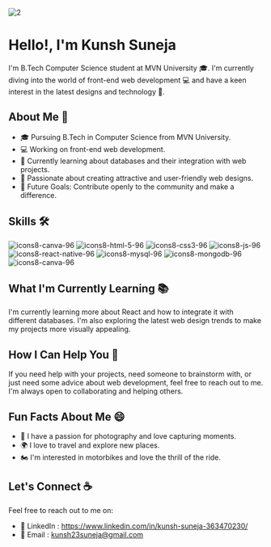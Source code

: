 ![2](https://github.com/Kunsh23/Kunsh23/assets/154256562/b8728f31-8422-4de9-a455-5b3a396e6656)

# Hello!, I'm Kunsh Suneja

I'm B.Tech Computer Science student at MVN University 🎓. I'm currently diving into the world of front-end web development 💻 and have a keen interest in the latest designs and technology 🚀.

## About Me 🚀

- 🎓 Pursuing B.Tech in Computer Science from MVN University.
- 💻 Working on front-end web development.
- 🌱 Currently learning about databases and their integration with web projects.
- 🎨 Passionate about creating attractive and user-friendly web designs.
- 🎯 Future Goals: Contribute openly to the community and make a difference.

## Skills 🛠️
  ![icons8-canva-96](https://img.icons8.com/?size=100&id=W0YEwBDDfTeu&format=png&color=000000)
  ![icons8-html-5-96](https://github.com/Kunsh23/Kunsh23/assets/154256562/b143063d-f2fa-49a0-adba-cecc0a6c6247)
  ![icons8-css3-96](https://github.com/Kunsh23/Kunsh23/assets/154256562/1f837492-a7dc-4387-b15b-c6ec88848df2)
  ![icons8-js-96](https://github.com/Kunsh23/Kunsh23/assets/154256562/f31a8923-004a-4cea-bf4d-5fdc18eff877)
  ![icons8-react-native-96](https://github.com/Kunsh23/Kunsh23/assets/154256562/df899950-396f-44b8-bc95-24043dc0191e)
  ![icons8-mysql-96](https://github.com/Kunsh23/Kunsh23/assets/154256562/d0b48f23-72a2-45b7-9305-6796f477970e)
  ![icons8-mongodb-96](https://github.com/Kunsh23/Kunsh23/assets/154256562/13d4dc0d-d905-4ff6-9a0e-82664164c538)
  ![icons8-canva-96](https://github.com/Kunsh23/Kunsh23/assets/154256562/7ec17a83-845b-49a9-a11e-4b4698577801)
  
<!---
## Achievements 🏆

- **Achievement 1:** [Short description of achievement 1]
- **Achievement 2:** [Short description of achievement 2]
- **Achievement 3:** [Short description of achievement 3]
--->

## What I'm Currently Learning 📚

I'm currently learning more about React and how to integrate it with different databases. I'm also exploring the latest web design trends to make my projects more visually appealing.

## How I Can Help You 🤝

If you need help with your projects, need someone to brainstorm with, or just need some advice about web development, feel free to reach out to me. I'm always open to collaborating and helping others.

## Fun Facts About Me 😄

- 📸 I have a passion for photography and love capturing moments.
- 🌍 I love to travel and explore new places.
- 🏍️ I'm interested in motorbikes and love the thrill of the ride.

## Let's Connect ☕

Feel free to reach out to me on:
- 🔗 LinkedIn : https://www.linkedin.com/in/kunsh-suneja-363470230/
- 📧 Email : kunsh23suneja@gmail.com

<!---
Kunsh23/Kunsh23 is a ✨ special ✨ repository because its `README.md` (this file) appears on your GitHub profile.
You can click the Preview link to take a look at your changes.
🔭 I’m currently working on front-end web development, focusing on HTML, CSS, JavaScript and ReactJS.
👯 I’m looking to collaborate on open-source projects and innovative web design ideas.
🤝 I’m looking for help with React and integrating it with different databases.
🌱 I’m currently learning more about React and exploring the latest web design trends.
💬 Ask me about web development, my projects, or any tech-related stuff.
⚡ Fun fact: When I’m not coding, you can find me capturing moments with my camera, exploring new places, or riding my motorbike.
--->
